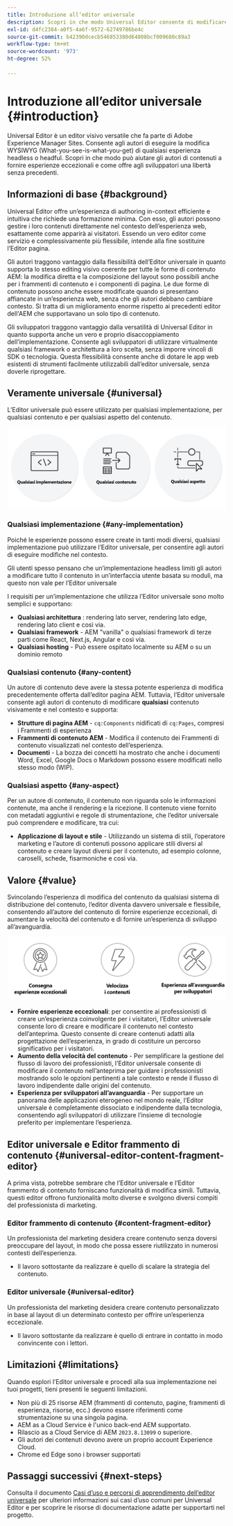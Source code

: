```yaml
---
title: Introduzione all’editor universale
description: Scopri in che modo Universal Editor consente di modificare ciò che vedi è ciò che ottieni (WYSIWYG) di qualsiasi esperienza headless e headful. Scopri in che modo questo può aiutare gli autori di contenuto a fornire esperienze eccezionali, aumentare la velocità del contenuto e fornire agli sviluppatori un’esperienza di sviluppo all’avanguardia.
exl-id: d4fc2384-a0f5-4a6f-9572-62749786be4c
source-git-commit: b42390dcecb546853380d64808bcf009680c89a3
workflow-type: tm+mt
source-wordcount: '973'
ht-degree: 52%

---
```



# Introduzione all’editor universale {#introduction}

Universal Editor è un editor visivo versatile che fa parte di Adobe Experience Manager Sites. Consente agli autori di eseguire la modifica WYSIWYG (What-you-see-is-what-you-get) di qualsiasi esperienza headless o headful. Scopri in che modo può aiutare gli autori di contenuti a fornire esperienze eccezionali e come offre agli sviluppatori una libertà senza precedenti.

## Informazioni di base {#background}

Universal Editor offre un’esperienza di authoring in-context efficiente e intuitiva che richiede una formazione minima. Con esso, gli autori possono gestire i loro contenuti direttamente nel contesto dell’esperienza web, esattamente come apparirà ai visitatori. Essendo un vero editor come servizio e complessivamente più flessibile, intende alla fine sostituire l’Editor pagina.

Gli autori traggono vantaggio dalla flessibilità dell’Editor universale in quanto supporta lo stesso editing visivo coerente per tutte le forme di contenuto AEM: la modifica diretta e la composizione del layout sono possibili anche per i frammenti di contenuto e i componenti di pagina. Le due forme di contenuto possono anche essere modificate quando si presentano affiancate in un’esperienza web, senza che gli autori debbano cambiare contesto. Si tratta di un miglioramento enorme rispetto ai precedenti editor dell&#39;AEM che supportavano un solo tipo di contenuto.

Gli sviluppatori traggono vantaggio dalla versatilità di Universal Editor in quanto supporta anche un vero e proprio disaccoppiamento dell’implementazione. Consente agli sviluppatori di utilizzare virtualmente qualsiasi framework o architettura a loro scelta, senza imporre vincoli di SDK o tecnologia. Questa flessibilità consente anche di dotare le app web esistenti di strumenti facilmente utilizzabili dall’editor universale, senza doverle riprogettare.

## Veramente universale {#universal}

L’Editor universale può essere utilizzato per qualsiasi implementazione, per qualsiasi contenuto e per qualsiasi aspetto del contenuto.

![Cosa lo rende universale](assets/universal.png)

### Qualsiasi implementazione {#any-implementation}

Poiché le esperienze possono essere create in tanti modi diversi, qualsiasi implementazione può utilizzare l’Editor universale, per consentire agli autori di eseguire modifiche nel contesto.

Gli utenti spesso pensano che un’implementazione headless limiti gli autori a modificare tutto il contenuto in un’interfaccia utente basata su moduli, ma questo non vale per l’Editor universale

I requisiti per un’implementazione che utilizza l’Editor universale sono molto semplici e supportano:

* **Qualsiasi architettura** : rendering lato server, rendering lato edge, rendering lato client e così via.
* **Qualsiasi framework** - AEM &quot;vanilla&quot; o qualsiasi framework di terze parti come React, Next.js, Angular e così via.
* **Qualsiasi hosting** - Può essere ospitato localmente su AEM o su un dominio remoto

### Qualsiasi contenuto {#any-content}

Un autore di contenuto deve avere la stessa potente esperienza di modifica precedentemente offerta dall’editor pagina AEM. Tuttavia, l’Editor universale consente agli autori di contenuto di modificare **qualsiasi** contenuto visivamente e nel contesto e supporta:

* **Strutture di pagina AEM** - `cq:Components` nidificati di `cq:Pages`, compresi i Frammenti di esperienza
* **Frammenti di contenuto AEM** - Modifica il contenuto dei Frammenti di contenuto visualizzati nel contesto dell’esperienza.
* **Documenti** - La bozza dei concetti ha mostrato che anche i documenti Word, Excel, Google Docs o Markdown possono essere modificati nello stesso modo (WIP).

### Qualsiasi aspetto {#any-aspect}

Per un autore di contenuto, il contenuto non riguarda solo le informazioni contenute, ma anche il rendering e la ricezione. Il contenuto viene fornito con metadati aggiuntivi e regole di strumentazione, che l’editor universale può comprendere e modificare, tra cui:

* **Applicazione di layout e stile** - Utilizzando un sistema di stili, l’operatore marketing e l’autore di contenuti possono applicare stili diversi al contenuto e creare layout diversi per il contenuto, ad esempio colonne, caroselli, schede, fisarmoniche e così via.

## Valore {#value}

Svincolando l’esperienza di modifica del contenuto da qualsiasi sistema di distribuzione del contenuto, l’editor diventa davvero universale e flessibile, consentendo all’autore del contenuto di fornire esperienze eccezionali, di aumentare la velocità del contenuto e di fornire un’esperienza di sviluppo all’avanguardia.

![Valore dell’Editor universale](assets/value.png)

* **Fornire esperienze eccezionali**: per consentire ai professionisti di creare un’esperienza coinvolgente per i visitatori, l’Editor universale consente loro di creare e modificare il contenuto nel contesto dell’anteprima. Questo consente di creare contenuti adatti alla progettazione dell’esperienza, in grado di costituire un percorso significativo per i visitatori.
* **Aumento della velocità del contenuto** - Per semplificare la gestione del flusso di lavoro dei professionisti, l’Editor universale consente di modificare il contenuto nell’anteprima per guidare i professionisti mostrando solo le opzioni pertinenti a tale contesto e rende il flusso di lavoro indipendente dalle origini del contenuto.
* **Esperienza per sviluppatori all’avanguardia** - Per supportare un panorama delle applicazioni eterogeneo nel mondo reale, l’Editor universale è completamente dissociato e indipendente dalla tecnologia, consentendo agli sviluppatori di utilizzare l’insieme di tecnologie preferito per implementare l’esperienza.

## Editor universale e Editor frammento di contenuto {#universal-editor-content-fragment-editor}

A prima vista, potrebbe sembrare che l’Editor universale e l’Editor frammento di contenuto forniscano funzionalità di modifica simili. Tuttavia, questi editor offrono funzionalità molto diverse e svolgono diversi compiti del professionista di marketing.

### Editor frammento di contenuto {#content-fragment-editor}

Un professionista del marketing desidera creare contenuto senza doversi preoccupare del layout, in modo che possa essere riutilizzato in numerosi contesti dell’esperienza.

* Il lavoro sottostante da realizzare è quello di scalare la strategia del contenuto.

### Editor universale {#universal-editor}

Un professionista del marketing desidera creare contenuto personalizzato in base al layout di un determinato contesto per offrire un’esperienza eccezionale.

* Il lavoro sottostante da realizzare è quello di entrare in contatto in modo convincente con i lettori.

## Limitazioni {#limitations}

Quando esplori l’Editor universale e procedi alla sua implementazione nei tuoi progetti, tieni presenti le seguenti limitazioni.

* Non più di 25 risorse AEM (frammenti di contenuto, pagine, frammenti di esperienza, risorse, ecc.) devono essere riferimenti come strumentazione su una singola pagina.
* AEM as a Cloud Service è l&#39;unico back-end AEM supportato.
* Rilascio as a Cloud Service di AEM `2023.8.13099` o superiore.
* Gli autori dei contenuti devono avere un proprio account Experience Cloud.
* Chrome ed Edge sono i browser supportati

## Passaggi successivi {#next-steps}

Consulta il documento [Casi d’uso e percorsi di apprendimento dell’editor universale](/help/implementing/universal-editor/use-cases.md) per ulteriori informazioni sui casi d’uso comuni per Universal Editor e per scoprire le risorse di documentazione adatte per supportarti nel progetto.
